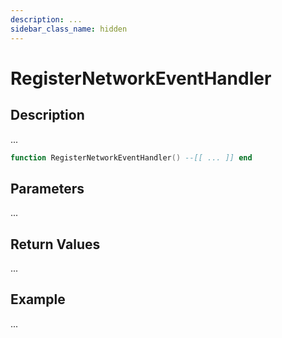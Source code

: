 ```yaml
---
description: ...
sidebar_class_name: hidden
---
```


# RegisterNetworkEventHandler

## Description

...

```lua
function RegisterNetworkEventHandler() --[[ ... ]] end
```

## Parameters

...

## Return Values

...

## Example

...


